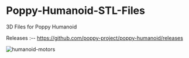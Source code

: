 # Poppy-Humanoid-STL-Files
3D Files for Poppy Humanoid

Releases :-- https://github.com/poppy-project/poppy-humanoid/releases


![humanoid-motors](https://github.com/user-attachments/assets/acb62d4d-dedb-4533-b20b-7791d2631565)
